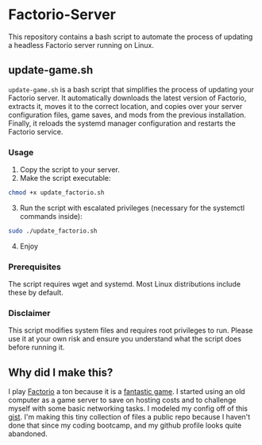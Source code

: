 # Factorio-Server

This repository contains a bash script to automate the process of updating a headless Factorio server running on Linux.

## update-game.sh

`update-game.sh` is a bash script that simplifies the process of updating your Factorio server. It automatically downloads the latest version of Factorio, extracts it, moves it to the correct location, and copies over your server configuration files, game saves, and mods from the previous installation. Finally, it reloads the systemd manager configuration and restarts the Factorio service.

### Usage

1. Copy the script to your server.
2. Make the script executable:
```bash
chmod +x update_factorio.sh
```
3. Run the script with escalated privileges (necessary for the systemctl commands inside):
```bash
sudo ./update_factorio.sh
```
4. Enjoy
### Prerequisites
The script requires wget and systemd. Most Linux distributions include these by default.

### Disclaimer
This script modifies system files and requires root privileges to run. Please use it at your own risk and ensure you understand what the script does before running it.

## Why did I make this?
I play [Factorio](https://factorio.com/) a ton because it is a [fantastic game](https://steamcommunity.com/profiles/76561197970691968/recommended/427520/). I started using an old computer as a game server to save on hosting costs and to challenge myself with some basic networking tasks. I modeled my config off of this [gist](https://gist.github.com/othyn/e1287fd937c1e267cdbcef07227ed48c). I'm making this tiny collection of files a public repo because I haven't done that since my coding bootcamp, and my github profile looks quite abandoned.